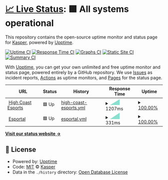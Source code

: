 # [📈 Live Status](https://KasperE1.github.io/hcestatus): <!--live status--> **🟩 All systems operational**

This repository contains the open-source uptime monitor and status page for [Kasper](https://KasperE1.github.io/hcestatus), powered by [Upptime](https://github.com/upptime/upptime).

[![Uptime CI](https://github.com/KasperE1/hcestatus/workflows/Uptime%20CI/badge.svg)](https://github.com/upptime/upptime/actions?query=workflow%3A%22Uptime+CI%22)
[![Response Time CI](https://github.com/KasperE1/hcestatus/workflows/Response%20Time%20CI/badge.svg)](https://github.com/upptime/upptime/actions?query=workflow%3A%22Response+Time+CI%22)
[![Graphs CI](https://github.com/KasperE1/hcestatus/workflows/Graphs%20CI/badge.svg)](https://github.com/upptime/upptime/actions?query=workflow%3A%22Graphs+CI%22)
[![Static Site CI](https://github.com/KasperE1/hcestatus/workflows/Static%20Site%20CI/badge.svg)](https://github.com/upptime/upptime/actions?query=workflow%3A%22Static+Site+CI%22)
[![Summary CI](https://github.com/KasperE1/hcestatus/workflows/Summary%20CI/badge.svg)](https://github.com/upptime/upptime/actions?query=workflow%3A%22Summary+CI%22)

With [Upptime](https://upptime.js.org), you can get your own unlimited and free uptime monitor and status page, powered entirely by a GitHub repository. We use [Issues](https://github.com/KasperE1/hcestatus/issues) as incident reports, [Actions](https://github.com/KasperE1/hcestatus/actions) as uptime monitors, and [Pages](https://KasperE1.github.io/hcestatus) for the status page.

<!--start: status pages-->
<!-- This summary is generated by Upptime (https://github.com/upptime/upptime) -->
<!-- Do not edit this manually, your changes will be overwritten -->
<!-- prettier-ignore -->
| URL | Status | History | Response Time | Uptime |
| --- | ------ | ------- | ------------- | ------ |
| <img alt="" src="https://favicons.githubusercontent.com/www.highcoastesports.com" height="13"> [High Coast Esports](https://www.highcoastesports.com/) | 🟩 Up | [high-coast-esports.yml](https://github.com/KasperE1/hcestatus/commits/HEAD/history/high-coast-esports.yml) | <details><summary><img alt="Response time graph" src="./graphs/high-coast-esports/response-time-week.png" height="20"> 1207ms</summary><br><a href="https://KasperE1.github.io/hcestatus/history/high-coast-esports"><img alt="Response time 1207" src="https://img.shields.io/endpoint?url=https%3A%2F%2Fraw.githubusercontent.com%2FKasperE1%2Fhcestatus%2FHEAD%2Fapi%2Fhigh-coast-esports%2Fresponse-time.json"></a><br><a href="https://KasperE1.github.io/hcestatus/history/high-coast-esports"><img alt="24-hour response time 1207" src="https://img.shields.io/endpoint?url=https%3A%2F%2Fraw.githubusercontent.com%2FKasperE1%2Fhcestatus%2FHEAD%2Fapi%2Fhigh-coast-esports%2Fresponse-time-day.json"></a><br><a href="https://KasperE1.github.io/hcestatus/history/high-coast-esports"><img alt="7-day response time 1207" src="https://img.shields.io/endpoint?url=https%3A%2F%2Fraw.githubusercontent.com%2FKasperE1%2Fhcestatus%2FHEAD%2Fapi%2Fhigh-coast-esports%2Fresponse-time-week.json"></a><br><a href="https://KasperE1.github.io/hcestatus/history/high-coast-esports"><img alt="30-day response time 1207" src="https://img.shields.io/endpoint?url=https%3A%2F%2Fraw.githubusercontent.com%2FKasperE1%2Fhcestatus%2FHEAD%2Fapi%2Fhigh-coast-esports%2Fresponse-time-month.json"></a><br><a href="https://KasperE1.github.io/hcestatus/history/high-coast-esports"><img alt="1-year response time 1207" src="https://img.shields.io/endpoint?url=https%3A%2F%2Fraw.githubusercontent.com%2FKasperE1%2Fhcestatus%2FHEAD%2Fapi%2Fhigh-coast-esports%2Fresponse-time-year.json"></a></details> | <details><summary><a href="https://KasperE1.github.io/hcestatus/history/high-coast-esports">100.00%</a></summary><a href="https://KasperE1.github.io/hcestatus/history/high-coast-esports"><img alt="All-time uptime 100.00%" src="https://img.shields.io/endpoint?url=https%3A%2F%2Fraw.githubusercontent.com%2FKasperE1%2Fhcestatus%2FHEAD%2Fapi%2Fhigh-coast-esports%2Fuptime.json"></a><br><a href="https://KasperE1.github.io/hcestatus/history/high-coast-esports"><img alt="24-hour uptime 100.00%" src="https://img.shields.io/endpoint?url=https%3A%2F%2Fraw.githubusercontent.com%2FKasperE1%2Fhcestatus%2FHEAD%2Fapi%2Fhigh-coast-esports%2Fuptime-day.json"></a><br><a href="https://KasperE1.github.io/hcestatus/history/high-coast-esports"><img alt="7-day uptime 100.00%" src="https://img.shields.io/endpoint?url=https%3A%2F%2Fraw.githubusercontent.com%2FKasperE1%2Fhcestatus%2FHEAD%2Fapi%2Fhigh-coast-esports%2Fuptime-week.json"></a><br><a href="https://KasperE1.github.io/hcestatus/history/high-coast-esports"><img alt="30-day uptime 100.00%" src="https://img.shields.io/endpoint?url=https%3A%2F%2Fraw.githubusercontent.com%2FKasperE1%2Fhcestatus%2FHEAD%2Fapi%2Fhigh-coast-esports%2Fuptime-month.json"></a><br><a href="https://KasperE1.github.io/hcestatus/history/high-coast-esports"><img alt="1-year uptime 100.00%" src="https://img.shields.io/endpoint?url=https%3A%2F%2Fraw.githubusercontent.com%2FKasperE1%2Fhcestatus%2FHEAD%2Fapi%2Fhigh-coast-esports%2Fuptime-year.json"></a></details>
| <img alt="" src="https://favicons.githubusercontent.com/esportal.com" height="13"> [Esportal](https://esportal.com/) | 🟩 Up | [esportal.yml](https://github.com/KasperE1/hcestatus/commits/HEAD/history/esportal.yml) | <details><summary><img alt="Response time graph" src="./graphs/esportal/response-time-week.png" height="20"> 331ms</summary><br><a href="https://KasperE1.github.io/hcestatus/history/esportal"><img alt="Response time 331" src="https://img.shields.io/endpoint?url=https%3A%2F%2Fraw.githubusercontent.com%2FKasperE1%2Fhcestatus%2FHEAD%2Fapi%2Fesportal%2Fresponse-time.json"></a><br><a href="https://KasperE1.github.io/hcestatus/history/esportal"><img alt="24-hour response time 331" src="https://img.shields.io/endpoint?url=https%3A%2F%2Fraw.githubusercontent.com%2FKasperE1%2Fhcestatus%2FHEAD%2Fapi%2Fesportal%2Fresponse-time-day.json"></a><br><a href="https://KasperE1.github.io/hcestatus/history/esportal"><img alt="7-day response time 331" src="https://img.shields.io/endpoint?url=https%3A%2F%2Fraw.githubusercontent.com%2FKasperE1%2Fhcestatus%2FHEAD%2Fapi%2Fesportal%2Fresponse-time-week.json"></a><br><a href="https://KasperE1.github.io/hcestatus/history/esportal"><img alt="30-day response time 331" src="https://img.shields.io/endpoint?url=https%3A%2F%2Fraw.githubusercontent.com%2FKasperE1%2Fhcestatus%2FHEAD%2Fapi%2Fesportal%2Fresponse-time-month.json"></a><br><a href="https://KasperE1.github.io/hcestatus/history/esportal"><img alt="1-year response time 331" src="https://img.shields.io/endpoint?url=https%3A%2F%2Fraw.githubusercontent.com%2FKasperE1%2Fhcestatus%2FHEAD%2Fapi%2Fesportal%2Fresponse-time-year.json"></a></details> | <details><summary><a href="https://KasperE1.github.io/hcestatus/history/esportal">100.00%</a></summary><a href="https://KasperE1.github.io/hcestatus/history/esportal"><img alt="All-time uptime 100.00%" src="https://img.shields.io/endpoint?url=https%3A%2F%2Fraw.githubusercontent.com%2FKasperE1%2Fhcestatus%2FHEAD%2Fapi%2Fesportal%2Fuptime.json"></a><br><a href="https://KasperE1.github.io/hcestatus/history/esportal"><img alt="24-hour uptime 100.00%" src="https://img.shields.io/endpoint?url=https%3A%2F%2Fraw.githubusercontent.com%2FKasperE1%2Fhcestatus%2FHEAD%2Fapi%2Fesportal%2Fuptime-day.json"></a><br><a href="https://KasperE1.github.io/hcestatus/history/esportal"><img alt="7-day uptime 100.00%" src="https://img.shields.io/endpoint?url=https%3A%2F%2Fraw.githubusercontent.com%2FKasperE1%2Fhcestatus%2FHEAD%2Fapi%2Fesportal%2Fuptime-week.json"></a><br><a href="https://KasperE1.github.io/hcestatus/history/esportal"><img alt="30-day uptime 100.00%" src="https://img.shields.io/endpoint?url=https%3A%2F%2Fraw.githubusercontent.com%2FKasperE1%2Fhcestatus%2FHEAD%2Fapi%2Fesportal%2Fuptime-month.json"></a><br><a href="https://KasperE1.github.io/hcestatus/history/esportal"><img alt="1-year uptime 100.00%" src="https://img.shields.io/endpoint?url=https%3A%2F%2Fraw.githubusercontent.com%2FKasperE1%2Fhcestatus%2FHEAD%2Fapi%2Fesportal%2Fuptime-year.json"></a></details>

<!--end: status pages-->

[**Visit our status website →**](https://KasperE1.github.io/hcestatus)

## 📄 License

- Powered by: [Upptime](https://github.com/upptime/upptime)
- Code: [MIT](./LICENSE) © [Kasper](https://KasperE1.github.io/hcestatus)
- Data in the `./history` directory: [Open Database License](https://opendatacommons.org/licenses/odbl/1-0/)
